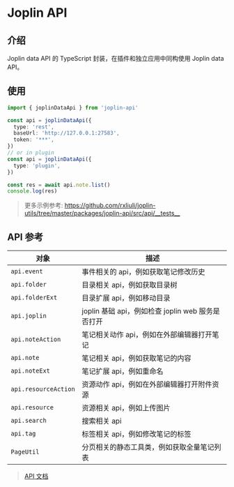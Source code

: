 # Joplin API

## 介绍

Joplin data API 的 TypeScript 封装，在插件和独立应用中同构使用 Joplin data API。

## 使用

```ts
import { joplinDataApi } from 'joplin-api'

const api = joplinDataApi({
  type: 'rest',
  baseUrl: 'http://127.0.0.1:27583',
  token: '***',
})
// or in plugin
const api = joplinDataApi({
  type: 'plugin',
})

const res = await api.note.list()
console.log(res)
```

> 更多示例参考: <https://github.com/rxliuli/joplin-utils/tree/master/packages/joplin-api/src/api/__tests__>

## API 参考

| 对象                 | 描述                                              |
| -------------------- | ------------------------------------------------- |
| `api.event`          | 事件相关的 api，例如获取笔记修改历史              |
| `api.folder`         | 目录相关 api，例如获取目录树                      |
| `api.folderExt`      | 目录扩展 api，例如移动目录                        |
| `api.joplin`         | joplin 基础 api，例如检查 joplin web 服务是否打开 |
| `api.noteAction`     | 笔记相关动作 api，例如在外部编辑器打开笔记        |
| `api.note`           | 笔记相关 api，例如获取笔记的内容                  |
| `api.noteExt`        | 笔记扩展 api，例如重命名                          |
| `api.resourceAction` | 资源动作 api，例如在外部编辑器打开附件资源        |
| `api.resource`       | 资源相关 api，例如上传图片                        |
| `api.search`         | 搜索相关 api                                      |
| `api.tag`            | 标签相关 api，例如修改笔记的标签                  |
| `PageUtil`           | 分页相关的静态工具类，例如获取全量笔记列表        |

> [API 文档](https://joplin-utils.rxliuli.com/api/joplin-api/)
